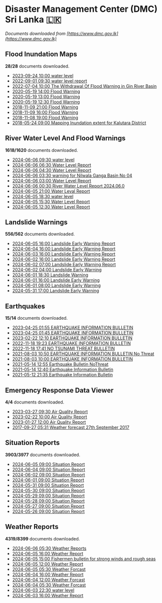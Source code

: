# Disaster Management Center (DMC) Sri Lanka :sri_lanka:

*Documents downloaded from [https://www.dmc.gov.lk](https://www.dmc.gov.lk)*

## Flood Inundation Maps

**28/28** documents downloaded.

* [2023-09-24 10:00 water level](data/flood-inundation-maps/20230924.1000.water-level.pdf)
* [2022-09-01 09:30 water level report](data/flood-inundation-maps/20220901.0930.water-level-report.pdf)
* [2022-07-04 10:00 The Withdrawal Of Flood Warning in Gin River Basin](data/flood-inundation-maps/20220704.1000.the-withdrawal-of-flood-warning-in-gin-river-basin.pdf)
* [2020-05-19 14:00 Flood Warning](data/flood-inundation-maps/20200519.1400.flood-warning.pdf)
* [2020-05-19 13:00 Flood Warning](data/flood-inundation-maps/20200519.1300.flood-warning.pdf)
* [2020-05-19 12:30 Flood Warning](data/flood-inundation-maps/20200519.1230.flood-warning.pdf)
* [2018-11-09 21:00 Flood Warning](data/flood-inundation-maps/20181109.2100.flood-warning.PDF)
* [2018-11-09 16:00 Flood Warning](data/flood-inundation-maps/20181109.1600.flood-warning.PDF)
* [2018-11-08 19:00 Flood Warning](data/flood-inundation-maps/20181108.1900.flood-warning.PDF)
* [2018-05-24 09:00 Mapping Inundation extent for Kalutara District](data/flood-inundation-maps/20180524.0900.mapping-inundation-extent-for-kalutara-district.pdf)

## River Water Level And Flood Warnings

**1618/1620** documents downloaded.

* [2024-06-06 09:30 water level](data/river-water-level-and-flood-warnings/20240606.0930.water-level.lk/images/dmcreports/)
* [2024-06-06 06:30 Water Level Report](data/river-water-level-and-flood-warnings/20240606.0630.water-level-report.pdf)
* [2024-06-06 04:30 Water Level Report](data/river-water-level-and-flood-warnings/20240606.0430.water-level-report.pdf)
* [2024-06-06 03:30 warning for Nilwala Ganga Basin  No 04](data/river-water-level-and-flood-warnings/20240606.0330.warning-for-nilwala-ganga-basin-no-04.pdf)
* [2024-06-06 03:00 Water Level Report](data/river-water-level-and-flood-warnings/20240606.0300.water-level-report.pdf)
* [2024-06-06 00:30 River Water Level Report 2024.06.0](data/river-water-level-and-flood-warnings/20240606.0030.river-water-level-report-2024060.pdf)
* [2024-06-05 21:00 Water Leval Report](data/river-water-level-and-flood-warnings/20240605.2100.water-leval-report.pdf)
* [2024-06-05 18:30 water level](data/river-water-level-and-flood-warnings/20240605.1830.water-level.pdf)
* [2024-06-05 15:30 Water Level Report](data/river-water-level-and-flood-warnings/20240605.1530.water-level-report.pdf)
* [2024-06-05 12:30 Water Level Report](data/river-water-level-and-flood-warnings/20240605.1230.water-level-report.pdf)

## Landslide Warnings

**556/562** documents downloaded.

* [2024-06-05 16:00 Landslide Early Warning Report](data/landslide-warnings/20240605.1600.landslide-early-warning-report.pdf)
* [2024-06-04 16:00 Landslide Early Warning Report](data/landslide-warnings/20240604.1600.landslide-early-warning-report.pdf)
* [2024-06-03 16:00 Landslide Early Warning Report](data/landslide-warnings/20240603.1600.landslide-early-warning-report.pdf)
* [2024-06-02 16:00 Landslide Early Warning Report](data/landslide-warnings/20240602.1600.landslide-early-warning-report.pdf)
* [2024-06-02 07:00 Landslide Early Warning Report](data/landslide-warnings/20240602.0700.landslide-early-warning-report.pdf)
* [2024-06-02 04:00 Landslide Early Warning](data/landslide-warnings/20240602.0400.landslide-early-warning.pdf)
* [2024-06-01 18:30 Landslide Warning](data/landslide-warnings/20240601.1830.landslide-warning.pdf)
* [2024-06-01 16:00 Landslide Early Warning](data/landslide-warnings/20240601.1600.landslide-early-warning.pdf)
* [2024-06-01 08:00 Landslide Early Warning](data/landslide-warnings/20240601.0800.landslide-early-warning.pdf)
* [2024-05-31 17:00 Landslide Early Warning](data/landslide-warnings/20240531.1700.landslide-early-warning.pdf)

## Earthquakes

**15/14** documents downloaded.

* [2023-04-25 01:55 EARTHQUAKE INFORMATION BULLETIN](data/earthquakes/20230425.0155.earthquake-information-bulletin.pdf)
* [2023-04-25 01:45 EARTHQUAKE INFORMATION BULLETIN](data/earthquakes/20230425.0145.earthquake-information-bulletin.pdf)
* [2023-02-22 12:10 EARTHQUAKE INFORMATION BULLETIN](data/earthquakes/20230222.1210.earthquake-information-bulletin.pdf)
* [2022-11-18 19:23 EARTHQUAKE INFORMATION BULLETIN](data/earthquakes/20221118.1923.earthquake-information-bulletin.pdf)
* [2022-11-18 17:41 NO TSUNAMI THREAT BULLETIN](data/earthquakes/20221118.1741.no-tsunami-threat-bulletin.pdf)
* [2021-08-03 10:50 EARTHQUAKE INFORMATION BULLETIN No Threat](data/earthquakes/20210803.1050.earthquake-information-bulletin-no-threat.pdf)
* [2021-08-03 10:00 EARTHQUAKE INFORMATION BULLETIN](data/earthquakes/20210803.1000.earthquake-information-bulletin.pdf)
* [2021-05-14 12:55 Earthquake Bulletin NoThreat](data/earthquakes/20210514.1255.earthquake-bulletin-nothreat.pdf)
* [2021-05-14 12:40 Earthquake Information Bulletin](data/earthquakes/20210514.1240.earthquake-information-bulletin.pdf)
* [2021-05-12 21:35 Earthquake Information Bulletin](data/earthquakes/20210512.2135.earthquake-information-bulletin.pdf)

## Emergency Response Data Viewer

**4/4** documents downloaded.

* [2023-03-27 09:30 Air Quality Report](data/emergency-response-data-viewer/20230327.0930.air-quality-report.pdf)
* [2023-02-22 10:00 Air Quality Report](data/emergency-response-data-viewer/20230222.1000.air-quality-report.pdf)
* [2023-01-27 12:00 Air Quality Report](data/emergency-response-data-viewer/20230127.1200.air-quality-report.pdf)
* [2017-09-27 05:31 Weather forecast 27th September 2017](data/emergency-response-data-viewer/20170927.0531.weather-forecast-27th-september-2017.pdf)

## Situation Reports

**3903/3977** documents downloaded.

* [2024-06-05 09:00 Situation Report](data/situation-reports/20240605.0900.situation-report.pdf)
* [2024-06-04 09:00 Situation Report](data/situation-reports/20240604.0900.situation-report.pdf)
* [2024-06-02 09:00 Situation Report](data/situation-reports/20240602.0900.situation-report.pdf)
* [2024-06-01 09:00 Situation Report](data/situation-reports/20240601.0900.situation-report.pdf)
* [2024-05-31 09:00 Situation Report](data/situation-reports/20240531.0900.situation-report.pdf)
* [2024-05-30 09:00 Situation Report](data/situation-reports/20240530.0900.situation-report.pdf)
* [2024-05-29 09:00 Situation Report](data/situation-reports/20240529.0900.situation-report.pdf)
* [2024-05-28 09:00 Situation Report](data/situation-reports/20240528.0900.situation-report.pdf)
* [2024-05-27 09:00 Situation Report](data/situation-reports/20240527.0900.situation-report.pdf)
* [2024-05-26 09:00 Situation Report](data/situation-reports/20240526.0900.situation-report.pdf)

## Weather Reports

**4319/8399** documents downloaded.

* [2024-06-06 05:30 Weather Reports](data/weather-reports/20240606.0530.weather-reports.pdf)
* [2024-06-05 16:00 Weather Report](data/weather-reports/20240605.1600.weather-report.pdf)
* [2024-06-05 15:00 Fishermen bulletin for strong winds and rough seas](data/weather-reports/20240605.1500.fishermen-bulletin-for-strong-winds-and-rough-seas.pdf)
* [2024-06-05 12:00 Weather Report](data/weather-reports/20240605.1200.weather-report.pdf)
* [2024-06-05 05:30 Weather Forcast](data/weather-reports/20240605.0530.weather-forcast.pdf)
* [2024-06-04 16:00 Weather Report](data/weather-reports/20240604.1600.weather-report.pdf)
* [2024-06-04 12:00 Weather Forcast](data/weather-reports/20240604.1200.weather-forcast.pdf)
* [2024-06-04 05:30 Weather Forcast](data/weather-reports/20240604.0530.weather-forcast.pdf)
* [2024-06-03 22:30 water level](data/weather-reports/20240603.2230.water-level.pdf)
* [2024-06-03 16:00 Weather Report](data/weather-reports/20240603.1600.weather-report.pdf)
